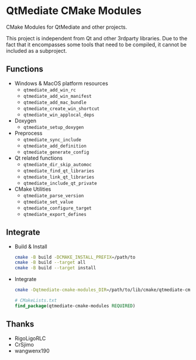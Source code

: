 # QtMediate CMake Modules

CMake Modules for QtMediate and other projects.

This project is independent from Qt and other 3rdparty libraries. Due to the fact that it encompasses some tools that need to be compiled, it cannot be included as a subproject.

## Functions

+ Windows & MacOS platform resources
    + `qtmediate_add_win_rc`
    + `qtmediate_add_win_manifest`
    + `qtmediate_add_mac_bundle`
    + `qtmediate_create_win_shortcut`
    + `qtmediate_win_applocal_deps`
+ Doxygen
    + `qtmediate_setup_doxygen`
+ Preprocess
    + `qtmediate_sync_include`
    + `qtmediate_add_definition`
    + `qtmediate_generate_config`
+ Qt related functions
    + `qtmediate_dir_skip_automoc`
    + `qtmediate_find_qt_libraries`
    + `qtmediate_link_qt_libraries`
    + `qtmediate_include_qt_private`
+ CMake Utilities
    + `qtmediate_parse_version`
    + `qtmediate_set_value`
    + `qtmediate_configure_target`
    + `qtmediate_export_defines`

## Integrate

+ Build & Install
    ```sh
    cmake -B build -DCMAKE_INSTALL_PREFIX=/path/to
    cmake -B build --target all
    cmake -B build --target install
    ```

+ Integrate
    ```sh
    cmake -Dqtmediate-cmake-modules_DIR=/path/to/lib/cmake/qtmediate-cmake-modules ...
    ```
    ```cmake
    # CMakeLists.txt
    find_package(qtmediate-cmake-modules REQUIRED)
    ```

## Thanks

+ RigoLigoRLC
+ CrSjimo
+ wangwenx190